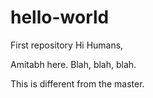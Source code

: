 # hello-world
First repository
Hi Humans,

Amitabh here. Blah, blah, blah.

This is different from the master.
